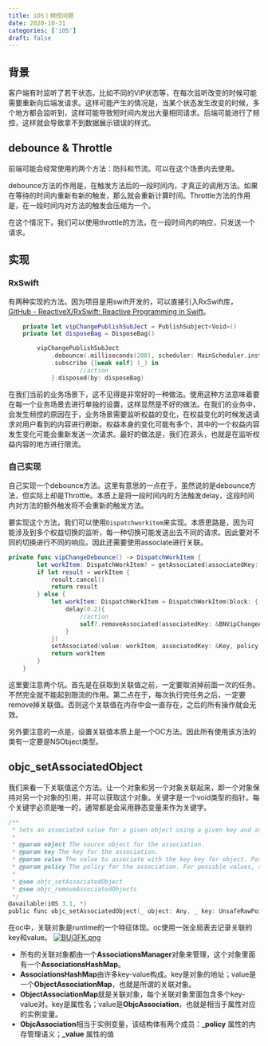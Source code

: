 ```yaml
---
title: iOS丨频控问题
date: 2020-10-31
categories: ['iOS']
draft: false
---
```



## 背景
客户端有时监听了若干状态。比如不同的VIP状态等，在每次监听改变的时候可能需要重新向后端发请求。这样可能产生的情况是，当某个状态发生改变的时候，多个地方都会监听到，这样可能导致短时间内发出大量相同请求。后端可能进行了频控，这样就会导致拿不到数据展示错误的样式。

## debounce & Throttle
前端可能会经常使用的两个方法：防抖和节流。可以在这个场景内去使用。

debounce方法的作用是，在触发方法后的一段时间内，才真正的调用方法。如果在等待的时间内重新有新的触发，那么就会重新计算时间。Throttle方法的作用是，在一段时间内对方法的触发会压缩为一个。

在这个情况下，我们可以使用throttle的方法，在一段时间内的响应，只发送一个请求。

## 实现
### RxSwift
有两种实现的方法。因为项目是用swift开发的，可以直接引入RxSwift库，[GitHub - ReactiveX/RxSwift: Reactive Programming in Swift](https://github.com/ReactiveX/RxSwift)。
```swift
    private let vipChangePublishSubJect = PublishSubject<Void>()
    private let disposeBag = DisposeBag()

        vipChangePublishSubJect
            .debounce(.milliseconds(200), scheduler: MainScheduler.instance)
            .subscribe {[weak self] (_) in
 					//action
            }.disposed(by: disposeBag)
```
在我们当前的业务场景下，这不见得是非常好的一种做法。使用这种方法意味着要在每一个业务场景去进行单独的设置，这样显然是不好的做法。在我们的业务中，会发生频控的原因在于，业务场景需要监听权益的变化，在权益变化的时候发送请求对用户看到的内容进行刷新。权益本身的变化可能有多个，其中的一个权益内容发生变化可能会重新发送一次请求。最好的做法是，我们在源头，也就是在监听权益内容的地方进行限流。

### 自己实现
自己实现一个debounce方法。这里有意思的一点在于，虽然说的是debounce方法，但实际上却是Throttle。本质上是将一段时间内的方法触发delay，这段时间内对方法的额外触发将不会重新的触发方法。

要实现这个方法，我们可以使用`Dispatchworkitem`来实现。本质思路是，因为可能涉及到多个权益切换的监听，每一种切换可能发送出去不同的请求。因此要对不同的切换进行不同的响应。因此还需要使用associate进行关联。

```swift
private func vipChangeDebounce() -> DispatchWorkItem {
        let workItem: DispatchWorkItem? = getAssociated(associatedKey: &Key)
        if let result = workItem {
            result.cancel()
            return result
        } else {
            let workItem: DispatchWorkItem = DispatchWorkItem(block: { [weak self] in
                delay(0.2){
                    //action
                    self?.removeAssociated(associatedKey: &BNVipChangeAssociatedKey)
                }
            })
            setAssociated(value: workItem, associatedKey: &Key, policy: .OBJC_ASSOCIATION_RETAIN)
            return workItem
        }
    }
```

这里要注意两个坑。首先是在获取到关联值之前，一定要取消掉前面一次的任务。不然完全就不能起到限流的作用。第二点在于，每次执行完任务之后，一定要remove掉关联值。否则这个关联值在内存中会一直存在，之后的所有操作就会无效。

另外要注意的一点是，设置关联值本质上是一个OC方法。因此所有使用该方法的类有一定要是NSObject类型。

## objc_setAssociatedObject
我们来看一下关联值这个方法。让一个对象和另一个对象关联起来，即一个对象保持对另一个对象的引用，并可以获取这个对象。关键字是一个void类型的指针。每个关键字必须是唯一的，通常都是会采用静态变量来作为关键字。
```objectivec
/** 
 * Sets an associated value for a given object using a given key and association policy.
 * 
 * @param object The source object for the association.
 * @param key The key for the association.
 * @param value The value to associate with the key key for object. Pass nil to clear an existing association.
 * @param policy The policy for the association. For possible values, see “Associative Object Behaviors.”
 * 
 * @see objc_setAssociatedObject
 * @see objc_removeAssociatedObjects
 */
@available(iOS 3.1, *)
public func objc_setAssociatedObject(_ object: Any, _ key: UnsafeRawPointer, _ value: Any?, _ policy: objc_AssociationPolicy)
```
在oc中，关联对象是runtime的一个特征体现。oc使用一张全局表去记录关联的key和value。
[![BUj3FK.png](https://s1.ax1x.com/2020/10/31/BUj3FK.png)](https://imgchr.com/i/BUj3FK)
- 所有的关联对象都由一个**AssociationsManager**对象来管理，这个对象里面有一个**AssociationsHashMap**。
- **AssociationsHashMap**由许多key-value构成。key是对象的地址；value是一个**ObjectAssociationMap**，也就是所谓的关联对象。
- **ObjectAssociationMap**就是关联对象，每个关联对象里面包含多个key-value对。key是属性名；value是**ObjcAssociation**，也就是相当于属性对应的实例变量。
- **ObjcAssociation**相当于实例变量，该结构体有两个成员：**_policy** 属性的内存管理语义；**_value** 属性的值


